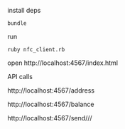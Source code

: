 
install deps

    bundle

run

    ruby nfc_client.rb


open http://localhost:4567/index.html



API calls



http://localhost:4567/address

http://localhost:4567/balance

http://localhost:4567/send/<amount>/<nxt-account-id>/<pubkey>
